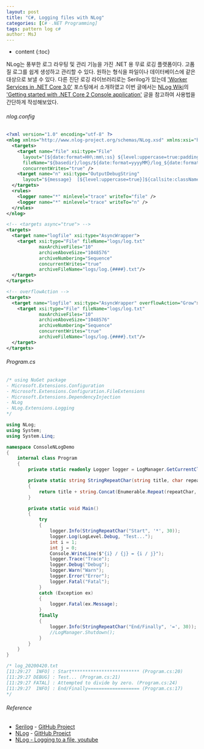 ```yaml
---
layout: post
title: "C#, Logging files with NLog"
categories: [C#ㆍ.NET Programming]
tags: pattern log c#
author: MsJ
---
```


* content
{:toc}

NLog는 풍부한 로그 라우팅 및 관리 기능을 가진 .NET 용 무료 로깅 플랫폼이다. 고품질 로그를 쉽게 생성하고 관리할 수 있다. 원하는 형식을 파일이나 데이터베이스에 같은 대상으로 보낼 수 있다. 다른 진단 로깅 라이브러리로는 Serilog가 있는데 ['Worker Services in .NET Core 3.0'](https://msjo.kr/2019/09/12/1/) 포스팅에서 소개하였고 이번 글에서는 [NLog Wiki](https://github.com/NLog/NLog/wiki)의 ['Getting started with .NET Core 2 Console application'](https://github.com/NLog/NLog/wiki/Getting-started-with-.NET-Core-2---Console-application) 글을 참고하여 사용법을 간단하게 작성해보았다. 

###### nlog.config

```xml
<?xml version="1.0" encoding="utf-8" ?>
<nlog xmlns="http://www.nlog-project.org/schemas/NLog.xsd" xmlns:xsi="http://www.w3.org/2001/XMLSchema-instance">
  <targets>
    <target name="file" xsi:type="File"
      layout="[${date:format=HH\:mm\:ss} ${level:uppercase=true:padding=5}] : ${message} ${callsite:className=false:fileName=true:includeSourcePath=false:methodName=false}[${threadid}]"
      fileName="${basedir}/logs/${date:format=yyyyMM}/log_${date:format=yyyyMMdd}.txt" 
      concurrentWrites="true" />
    <target name="n" xsi:type="OutputDebugString" 
      layout="${message}  [${level:uppercase=true}]${callsite:className=false:fileName=true:includeSourcePath=false:methodName=false}[${threadid}]" />  
  </targets>
  <rules>
    <logger name="*" minlevel="trace" writeTo="file" />
    <logger name="*" minlevel="trace" writeTo="n" />
  </rules>
</nlog>

<!-- <targets async="true"> -->
<targets>
  <target name="logfile" xsi:type="AsyncWrapper">
    <target xsi:type="File" fileName="logs/log.txt"
            maxArchiveFiles="10"
            archiveAboveSize="1048576"
            archiveNumbering="Sequence"
            concurrentWrites="true"
            archiveFileName="logs/log.{####}.txt"/>
  </target>
</targets>

<!-- overflowAction -->
<targets>
  <target name="logfile" xsi:type="AsyncWrapper" overflowAction="Grow">
    <target xsi:type="File" fileName="logs/log.txt"
            maxArchiveFiles="10"
            archiveAboveSize="1048576"
            archiveNumbering="Sequence"
            concurrentWrites="true"
            archiveFileName="logs/log.{####}.txt"/>
  </target>
</targets>
```





###### Program.cs

```cs
/* using NuGet package 
- Microsoft.Extensions.Configuration
- Microsoft.Extensions.Configuration.FileExtensions
- Microsoft.Extensions.DependencyInjection
- NLog
- NLog.Extensions.Logging
*/

using NLog;
using System;
using System.Linq;

namespace ConsoleNLogDemo
{
    internal class Program
    {
        private static readonly Logger logger = LogManager.GetCurrentClassLogger();

        private static string StringRepeatChar(string title, char repeatChar, int countChar)
        {
            return title + string.Concat(Enumerable.Repeat(repeatChar, countChar - title.Length));
        }

        private static void Main()
        {
            try
            {
                logger.Info(StringRepeatChar("Start", '*', 30));
                logger.Log(LogLevel.Debug, "Test...");
                int i = 1;
                int j = 0;
                Console.WriteLine($"{i} / {j} = {i / j}");
                logger.Trace("Trace");
                logger.Debug("Debug");
                logger.Warn("Warn");
                logger.Error("Error");
                logger.Fatal("Fatal");
            }
            catch (Exception ex)
            {
                logger.Fatal(ex.Message);
            }
            finally
            {
                logger.Info(StringRepeatChar("End/Finally", '=', 30));
                //LogManager.Shutdown();
            }
        }
    }
}

/* log_20200420.txt
[11:29:27  INFO] : Start************************* (Program.cs:20)
[11:29:27 DEBUG] : Test... (Program.cs:21)
[11:29:27 FATAL] : Attempted to divide by zero. (Program.cs:24)
[11:29:27  INFO] : End/Finally=================== (Program.cs:17)
*/
```

###### Reference

* [Serilog](https://serilog.net/) - [GitHub Project](https://github.com/serilog/serilog)
* [NLog](https://nlog-project.org/) - [GitHub Proejct](https://github.com/NLog/NLog/)
* [NLog - Logging to a file, youtube](https://www.youtube.com/watch?v=NJiy2gV5upc)
